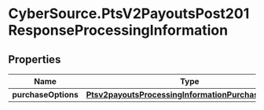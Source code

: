 # CyberSource.PtsV2PayoutsPost201ResponseProcessingInformation

## Properties
Name | Type | Description | Notes
------------ | ------------- | ------------- | -------------
**purchaseOptions** | [**Ptsv2payoutsProcessingInformationPurchaseOptions**](Ptsv2payoutsProcessingInformationPurchaseOptions.md) |  | [optional] 


